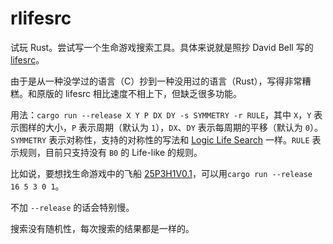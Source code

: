 # rlifesrc

试玩 Rust。尝试写一个生命游戏搜索工具。具体来说就是照抄 David Bell 写的 [lifesrc](https://github.com/DavidKinder/Xlife/tree/master/Xlife35/source/lifesearch)。

由于是从一种没学过的语言（C）抄到一种没用过的语言（Rust），写得非常糟糕。和原版的 lifesrc 相比速度不相上下，但缺乏很多功能。

用法：`cargo run --release X Y P DX DY -s SYMMETRY -r RULE`，其中 `X`，`Y` 表示图样的大小，`P` 表示周期（默认为 `1`），`DX`、`DY` 表示每周期的平移（默认为 `0`）。`SYMMETRY` 表示对称性，支持的对称性的写法和 [Logic Life Search](https://github.com/OscarCunningham/logic-life-search) 一样。`RULE` 表示规则，目前只支持没有 `B0` 的 Life-like 的规则。

比如说，要想找生命游戏中的飞船 [25P3H1V0.1](http://conwaylife.com/wiki/25P3H1V0.1)，可以用`cargo run --release 16 5 3 0 1`。

不加 `--release` 的话会特别慢。

搜索没有随机性，每次搜索的结果都是一样的。
